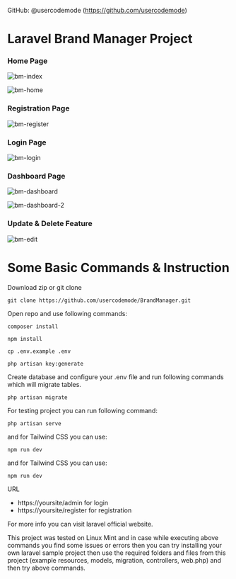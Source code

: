 GitHub: @usercodemode (https://github.com/usercodemode)

<h1>Laravel Brand Manager Project</h1>

<h3>Home Page</h3>

![bm-index](https://github.com/usercodemode/brandManager/assets/147582140/341c13dd-1a87-465e-8d3b-2eb550e43fd8)

![bm-home](https://github.com/usercodemode/brandManager/assets/147582140/fa5dc818-0288-471e-b009-d25df55b5976)

<h3>Registration Page</h3>

![bm-register](https://github.com/usercodemode/brandManager/assets/147582140/9331cf8f-2d78-4e1a-bbad-78b0f54fd3c8)

<h3>Login Page</h3>

![bm-login](https://github.com/usercodemode/brandManager/assets/147582140/fd1eddea-d749-477f-ad90-5c073d81da1d)

<h3>Dashboard Page</h3>

![bm-dashboard](https://github.com/usercodemode/brandManager/assets/147582140/662861fe-b287-45c8-a5ff-aba31f2b3279)

![bm-dashboard-2](https://github.com/usercodemode/brandManager/assets/147582140/3f46d26b-faa2-44f8-a81a-8caa15598bc6)

<h3>Update & Delete Feature</h3>

![bm-edit](https://github.com/usercodemode/brandManager/assets/147582140/aebf17c1-e89d-4a6d-804a-21dcaebc7234)

<h1>Some Basic Commands & Instruction</h1>

Download zip or git clone

```
git clone https://github.com/usercodemode/BrandManager.git
```

Open repo and use following commands:

```
composer install
```

```
npm install
```

```
cp .env.example .env
```

```
php artisan key:generate
```

Create database and configure your .env file and run following commands which will
migrate tables.

```
php artisan migrate
```
For testing project you can run following command:

```
php artisan serve
```

and for Tailwind CSS you can use:

```
npm run dev
```

and for Tailwind CSS you can use:

```
npm run dev
```

URL 
- https://yoursite/admin for login
- https://yoursite/register for registration


For more info you can visit laravel official website.

This project was tested on Linux Mint and in case while executing above commands you find some issues or errors then you can try installing your own laravel sample project then use the required folders and files from this project (example resources, models, migration, controllers, web.php)
and then try above commands.
